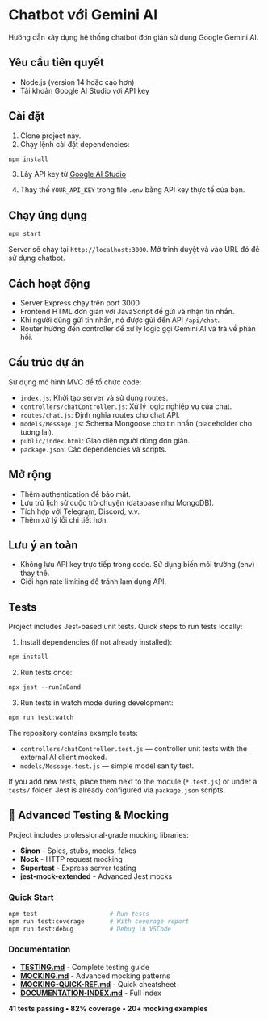# Chatbot với Gemini AI

Hướng dẫn xây dựng hệ thống chatbot đơn giản sử dụng Google Gemini AI.

## Yêu cầu tiên quyết

- Node.js (version 14 hoặc cao hơn)
- Tài khoản Google AI Studio với API key

## Cài đặt

1. Clone project này.
2. Chạy lệnh cài đặt dependencies:

```bash
npm install
```

3. Lấy API key từ [Google AI Studio](https://aistudio.google.com/app/apikey)

4. Thay thế `YOUR_API_KEY` trong file `.env` bằng API key thực tế của bạn.

## Chạy ứng dụng

```bash
npm start
```

Server sẽ chạy tại `http://localhost:3000`. Mở trình duyệt và vào URL đó để sử dụng chatbot.

## Cách hoạt động

- Server Express chạy trên port 3000.
- Frontend HTML đơn giản với JavaScript để gửi và nhận tin nhắn.
- Khi người dùng gửi tin nhắn, nó được gửi đến API `/api/chat`.
- Router hướng đến controller để xử lý logic gọi Gemini AI và trả về phản hồi.

## Cấu trúc dự án

Sử dụng mô hình MVC để tổ chức code:

- `index.js`: Khởi tạo server và sử dụng routes.
- `controllers/chatController.js`: Xử lý logic nghiệp vụ của chat.
- `routes/chat.js`: Định nghĩa routes cho chat API.
- `models/Message.js`: Schema Mongoose cho tin nhắn (placeholder cho tương lai).
- `public/index.html`: Giao diện người dùng đơn giản.
- `package.json`: Các dependencies và scripts.

## Mở rộng

- Thêm authentication để bảo mật.
- Lưu trữ lịch sử cuộc trò chuyện (database như MongoDB).
- Tích hợp với Telegram, Discord, v.v.
- Thêm xử lý lỗi chi tiết hơn.

## Lưu ý an toàn

- Không lưu API key trực tiếp trong code. Sử dụng biến môi trường (env) thay thế.
- Giới hạn rate limiting để tránh lạm dụng API.

## Tests

Project includes Jest-based unit tests. Quick steps to run tests locally:

1. Install dependencies (if not already installed):

```powershell
npm install
```

2. Run tests once:

```powershell
npx jest --runInBand
```

3. Run tests in watch mode during development:

```powershell
npm run test:watch
```

The repository contains example tests:
- `controllers/chatController.test.js` — controller unit tests with the external AI client mocked.
- `models/Message.test.js` — simple model sanity test.

If you add new tests, place them next to the module (`*.test.js`) or under a `tests/` folder. Jest is already configured via `package.json` scripts.

## 🧪 Advanced Testing & Mocking

Project includes professional-grade mocking libraries:

- **Sinon** - Spies, stubs, mocks, fakes
- **Nock** - HTTP request mocking
- **Supertest** - Express server testing  
- **jest-mock-extended** - Advanced Jest mocks

### Quick Start
```bash
npm test                    # Run tests
npm run test:coverage       # With coverage report
npm run test:debug          # Debug in VSCode
```

### Documentation
- **[TESTING.md](./TESTING.md)** - Complete testing guide
- **[MOCKING.md](./MOCKING.md)** - Advanced mocking patterns
- **[MOCKING-QUICK-REF.md](./MOCKING-QUICK-REF.md)** - Quick cheatsheet
- **[DOCUMENTATION-INDEX.md](./DOCUMENTATION-INDEX.md)** - Full index

**41 tests passing • 82% coverage • 20+ mocking examples**
